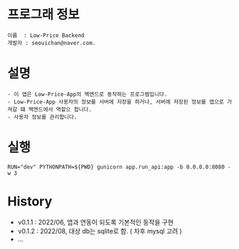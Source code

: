 # 프로그래 정보

```
이름  : Low-Price Backend
개발자 : seouichan@naver.com. 
```

# 설명
```
- 이 앱은 Low-Price-App의 백엔드로 동작하는 프로그램입니다.
- Low-Price-App 사용자의 정보를 서버에 저장을 하거나, 서버에 저장된 정보를 앱으로 가져갈 떄 백엔드에서 역할으 합니다.
- 사용자 정보를 관리합니다.
```

# 실행
```
RUN="dev" PYTHONPATH=${PWD} gunicorn app.run_api:app -b 0.0.0.0:8080 -w 3
```

# History
- v0.1.1 : 2022/06, 앱과 연동이 되도록 기본적인 동작을 구현
- v0.1.2 : 2022/08, 대상 db는 sqlite로 함. ( 차후 mysql 고려 )
- ...
